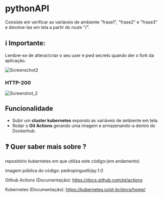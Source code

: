 ## <h1>pythonAPI</h1>

Consiste em verificar as variáveis de ambiente "frase1", "frase2" e "frase3" e devolve-las em tela a partir do route "/".
## ℹ️ Importante:
Lembre-se de alterar/criar o seu user e pwd secrets quando der o fork da aplicação.

![Screenschot2](https://github.com/pedborges/pythonAPI/assets/110577886/99db4c24-66c0-4a21-9cd3-0fc56cd7128c)

<h3>HTTP-200</h3>

![Screenshot_2](https://github.com/pedborges/pythonAPI/assets/110577886/6ed65c86-0d25-4e5e-a685-6e4d8544d454)


## Funcionalidade
- Subir um **cluster kubernetes** expondo as variáveis de ambiente em tela.
- Rodar o **Git Actions** gerando uma imagem e armazenando-a dentro do Dockerhub.


## ❓ Quer saber mais sobre ?
repositório kubernetes em que utiliza este código:(em andamento)<br>


imagem pública do código: pedropinguelli/py:1.0<br>


Github Actions (Documentação): https://docs.github.com/pt/actions<br>


Kubernetes (Documentação): https://kubernetes.io/pt-br/docs/home/<br>


